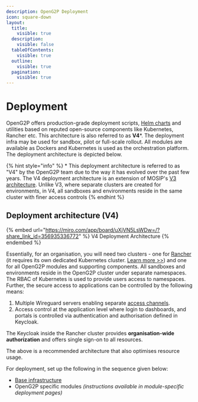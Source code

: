 ```yaml
---
description: OpenG2P Deployment
icon: square-down
layout:
  title:
    visible: true
  description:
    visible: false
  tableOfContents:
    visible: true
  outline:
    visible: true
  pagination:
    visible: true
---
```


# Deployment

OpenG2P offers production-grade deployment scripts, [Helm charts](helm-charts.md) and utilities based on reputed open-source components like Kubernetes, Rancher etc. This architecture is also referred to as **V4**\*. The deployment infra may be used for sandbox, pilot or full-scale rollout. All modules are available as Dockers and Kubernetes is used as the orchestration platform. The deployment architecture is depicted below.

{% hint style="info" %}
\* This deployment architecture is referred to as "V4" by the OpenG2P team due to the way it has evolved over the past few years. The V4 deployment architecture is an extension of MOSIP's [V3 architecture](https://github.com/mosip/k8s-infra). Unlike V3, where separate clusters are created for environments, in V4, all sandboxes and environments reside in the same cluster with finer access controls
{% endhint %}

## Deployment architecture (V4)

{% embed url="https://miro.com/app/board/uXjVN5LsWDw=/?share_link_id=356935336772" %}
V4 Deployment Architecture
{% endembed %}

Essentially, for an organisation, you will need two clusters - one for [Rancher](base-infrastructure/rancher.md) (it requires its own dedicated Kubernetes cluster. [Learn more >>](https://ranchermanager.docs.rancher.com/getting-started/installation-and-upgrade#high-availability-kubernetes-install-with-the-helm-cli)) and one for all OpenG2P modules and supporting components. All sandboxes and environments reside in the OpenG2P cluster under separate namespaces. The RBAC of Kubernetes is used to provide users access to namespaces. Further, the secure access to applications can be controlled by the following means:

1. Multiple Wireguard servers enabling separate [access channels](deployment-guide/private-access-channel.md).
2. Access control at the application level where login to dashboards, and portals is controlled via authentication and authorisation defined in Keycloak.

The Keycloak inside the Rancher cluster provides **organisation-wide authorization** and offers single sign-on to all resources.

The above is a recommended architecture that also optimises resource usage.

For deployment, set up the following in the sequence given below:

* [Base infrastructure](base-infrastructure/)
* OpenG2P specific modules _(instructions available in module-specific deployment pages)_
